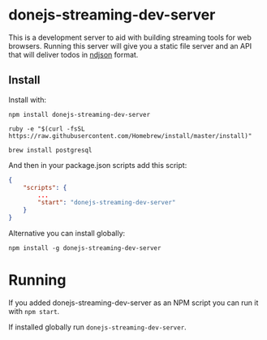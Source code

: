 # donejs-streaming-dev-server

This is a development server to aid with building streaming tools for web browsers. Running this server will give you a static file server and an API that will deliver todos in [ndjson](http://ndjson.org/) format.

## Install

Install with:

```shell
npm install donejs-streaming-dev-server
```

```homebrew
ruby -e "$(curl -fsSL https://raw.githubusercontent.com/Homebrew/install/master/install)"
```

```install PostgreSQL with HomeBrew
brew install postgresql
```

And then in your package.json scripts add this script:

```json
{
	"scripts": {
		...
		"start": "donejs-streaming-dev-server"
	}
}
```

Alternative you can install globally:

```shell
npm install -g donejs-streaming-dev-server
```

# Running

If you added donejs-streaming-dev-server as an NPM script you can run it with `npm start`.

If installed globally run `donejs-streaming-dev-server`.
